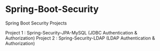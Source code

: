 # Spring-Boot-Security
 Spring Boot Security Projects
 
 Project 1 : Spring-Security-JPA-MySQL (JDBC Authentication & Authorization)
 Project 2 : Spring-Security-LDAP (LDAP Authentication & Authorization)

